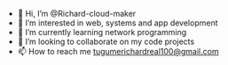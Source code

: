 - 👋 Hi, I’m @Richard-cloud-maker
- 👀 I’m interested in web, systems and app development 
- 🌱 I’m currently learning network programming 
- 💞️ I’m looking to collaborate on my code projects 
- 📫 How to reach me tugumerichardreal100@gmail.com

<!---
Richard-cloud-maker/Richard-cloud-maker is a ✨ special ✨ repository because its `README.md` (this file) appears on your GitHub profile.
You can click the Preview link to take a look at your changes.
--->
